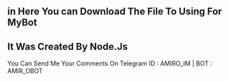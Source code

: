 in Here You can Download The File To Using For MyBot
-------------------------------------------------------------
It Was Created By Node.Js
-------------------------------------------------------------
You Can Send Me Your Comments On Telegram
ID : AMIRO_IM | BOT : AMIR_OBOT 
